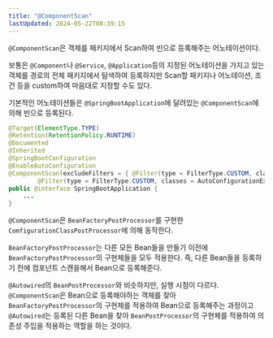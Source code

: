 ```yaml
---
title: "@ComponentScan"
lastUpdated: 2024-05-22T08:39:15
---
```


`@ComponentScan`은 객체를 패키지에서 Scan하여 빈으로 등록해주는 어노테이션이다.

보통은 `@Component`나 `@Service`, `@Application`등의 지정된 어노테이션을 가지고 있는 객체를 경로의 전체 패키지에서 탐색하여 등록하지만 Scan할 패키지나 어노테이션, 조건 등을 custom하여 마음대로 지정할 수도 있다.


기본적인 어노테이션들은 `@SpringBootApplication`에 달려있는 `@ComponentScan`에 의해 빈으로 등록된다.

```java
@Target(ElementType.TYPE)
@Retention(RetentionPolicy.RUNTIME)
@Documented
@Inherited
@SpringBootConfiguration
@EnableAutoConfiguration
@ComponentScan(excludeFilters = { @Filter(type = FilterType.CUSTOM, classes = TypeExcludeFilter.class),
		@Filter(type = FilterType.CUSTOM, classes = AutoConfigurationExcludeFilter.class) })
public @interface SpringBootApplication {
    ...
}
```

`@ComponentScan`은 `BeanFactoryPostProcessor`를 구현한 `ComfigurationClassPostProcessor`에 의해 동작한다.

`BeanFactoryPostProcessor`는 다른 모든 Bean들을 만들기 이전에 `BeanFactoryPostProcessor`의 구현체들을 모두 적용한다. 즉, 다른 Bean들을 등록하기 전에 컴포넌트 스캔을해서 Bean으로 등록해준다.

`@Autowired`의 `BeanPostProcessor`와 비슷하지만, 실행 시점이 다르다. `@ComponentScan`은 Bean으로 등록해야하는 객체를 찾아 `BeanFactoryPostProcessor`의 구현체를 적용하여 Bean으로 등록해주는 과정이고 `@Autowired`는 등록된 다른 Bean을 찾아 `BeanPostProcessor`의 구현체를 적용하여 의존성 주입을 적용하는 역할을 하는 것이다.